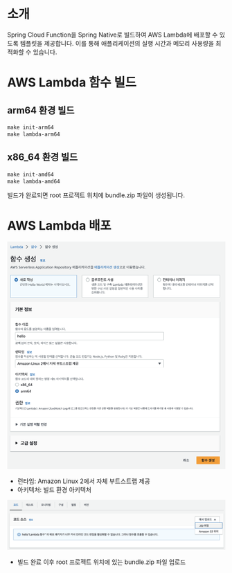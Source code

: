 # 소개

Spring Cloud Function을 Spring Native로 빌드하여 AWS Lambda에 배포할 수 있도록 템플릿을 제공합니다. 이를 통해 애플리케이션의 실행 시간과 메모리 사용량을 최적화할 수 있습니다.

# AWS Lambda 함수 빌드

## arm64 환경 빌드

```shell
make init-arm64
make lambda-arm64
```

## x86_64 환경 빌드

```shell
make init-amd64
make lambda-amd64
```

빌드가 완료되면 root 프로젝트 위치에 bundle.zip 파일이 생성됩니다.

# AWS Lambda 배포

![스크린샷 2023-05-21 오전 12.27.09.png](%EC%8A%A4%ED%81%AC%EB%A6%B0%EC%83%B7%202023-05-21%20%EC%98%A4%EC%A0%84%2012.27.09.png)

- 런타임: Amazon Linux 2에서 자체 부트스트랩 제공
- 아키텍처: 빌드 환경 아키텍처

![스크린샷 2023-05-21 오전 1.24.47.png](%EC%8A%A4%ED%81%AC%EB%A6%B0%EC%83%B7%202023-05-21%20%EC%98%A4%EC%A0%84%201.24.47.png)

- 빌드 완료 이후 root 프로젝트 위치에 있는 bundle.zip 파일 업로드
